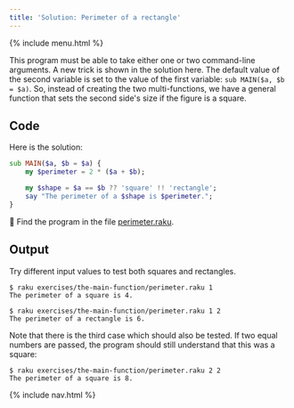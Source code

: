 ```yaml
---
title: 'Solution: Perimeter of a rectangle'
---
```


{% include menu.html %}

This program must be able to take either one or two command-line arguments. A new trick is shown in the solution here. The default value of the second variable is set to the value of the first variable: `sub MAIN($a, $b = $a)`. So, instead of creating the two multi-functions, we have a general function that sets the second side's size if the figure is a square.

## Code

Here is the solution:

```raku
sub MAIN($a, $b = $a) {
    my $perimeter = 2 * ($a + $b);

    my $shape = $a == $b ?? 'square' !! 'rectangle';
    say "The perimeter of a $shape is $perimeter.";
}
```

🦋 Find the program in the file [perimeter.raku](https://github.com/ash/raku-course/blob/master/exercises/the-main-function/perimeter.raku).

## Output

Try different input values to test both squares and rectangles.

```console
$ raku exercises/the-main-function/perimeter.raku 1    
The perimeter of a square is 4.

$ raku exercises/the-main-function/perimeter.raku 1 2
The perimeter of a rectangle is 6.
```

Note that there is the third case which should also be tested. If two equal numbers are passed, the program should still understand that this was a square:

```console
$ raku exercises/the-main-function/perimeter.raku 2 2
The perimeter of a square is 8.
```

{% include nav.html %}
